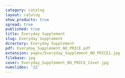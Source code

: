 ```yaml
---
category: catalog
layout: catalog
show_products: true
spread: true
published: true
title: Everyday Supplement
slug: Everyday Supplement
directory: Everyday Supplement
pdf: Everyday_Supplement_NO_PRICE.pdf
extension: pages/Everyday_Supplement_NO_PRICE1.jpg
filebase: jpg
cover: Everyday_Supplement_NO_PRICE_Cover.jpg
numslides: '12'
---
```

